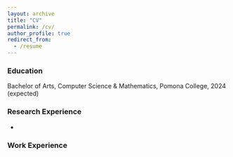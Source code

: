 ```yaml
---
layout: archive
title: "CV"
permalink: /cv/
author_profile: true
redirect_from:
  - /resume
---
```



### Education

Bachelor of Arts, Computer Science & Mathematics, Pomona College, 2024 (expected)

### Research Experience

*

### Work Experience


  
